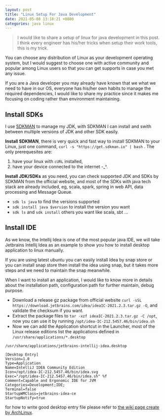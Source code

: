 ```yaml
---
layout: post
title: "Linux Setup For Java Development" 
date: 2021-05-08 13:18:21 +0800
categories: java linux 
---
```


> I would like to share a setup of linux for java development in this post. I think every engineer has his/her tricks when setup their work tools, this is my trick.

You can choose any distribution of Linux as your development operating system, but I would suggest to choose one with active community and popular among Linux users so that you can get supports in case you met any issue.

If you are a Java developer you may already have known that we what we need to have in our OS, everyone has his/her own habits to manage the required dependencies, I would like to share my practice since it makes me focusing on coding rather than environment maintaining.

## Install SDKs

I use [SDKMAN](https://sdkman.io/) to manage my JDK, with SDKMAN I can install and swith between multiple versions of JDK and other SDK easily.

**Install SDKMAN**, there is very quick and fast way to install SDKMAN to your Linux, just one command, `curl -s "https://get.sdkman.io" | bash` . The only prerequesites are:

1. have your linux with `cURL` installed,
2. have your device connected to the internet -_^.

**Install JDK/SDKs** as you need, you can check supported JDK and SDKs by SDKMAN from the official website, and most of the SDKs with java tech stack are already included, eg, scala, spark, spring in web API, data processing and Message Queue.

* `sdk ls java` to find the versions supported
* `sdk install java $version` to install the version you want
* `sdk ls` and `sdk install` others you want like scala, sbt ...


## Install IDE

As we know, the Intellij Idea is one of the most popular java IDE, we will take Jetbrains Intellij Idea as an example to show you how to install desktop application to linux manually.

If you are using latest ubuntu you can easily install Idea by snap store or you can install snap store then install the idea using snap, but it takes more steps and we need to maintain the snap meanwhile.

When I want to install an application, I would like to know more in details about the installation path, configuration path for further maintain, debug purpose.

* Download a release gz package from official website `curl -sSL https://download.jetbrains.com/idea/ideaIC-2021.2.3.tar.gz -O`, and validate the checksum if you want.
* Extract the package files to `tar -xzf ideaIC-2021.2.3.tar.gz -C /opt`, now you can use it by running `/opt/idea-IC-212.5457.46/bin/idea.sh`
* Now we can add the Application shortcut in the Launcher, most of the Linux release editions list the applications defined in `/usr/share/applications/*.desktop`


```
/usr/share/applications/jetbrains-intellij-idea.desktop

[Desktop Entry]
Version=1.0
Type=Application
Name=IntelliJ IDEA Community Edition
Icon=/opt/idea-IC-212.5457.46/bin/idea.svg
Exec="/opt/idea-IC-212.5457.46/bin/idea.sh" %f
Comment=Capable and Ergonomic IDE for JVM
Categories=Development;IDE;
Terminal=false
StartupWMClass=jetbrains-idea-ce
StartupNotify=true
```

for how to write good desktop entry file please refer to [the wiki page create by ArchLinux](https://wiki.archlinux.org/title/desktop_entries).